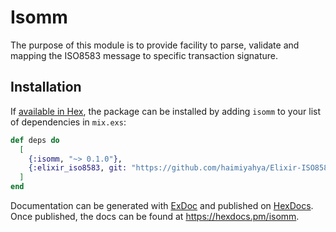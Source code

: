# Isomm

The purpose of this module is to provide facility to parse, validate and mapping the ISO8583 message to specific transaction signature.

## Installation

If [available in Hex](https://hex.pm/docs/publish), the package can be installed
by adding `isomm` to your list of dependencies in `mix.exs`:

```elixir
def deps do
  [
    {:isomm, "~> 0.1.0"},
    {:elixir_iso8583, git: "https://github.com/haimiyahya/Elixir-ISO8583.git"},
  ]
end
```

Documentation can be generated with [ExDoc](https://github.com/elixir-lang/ex_doc)
and published on [HexDocs](https://hexdocs.pm). Once published, the docs can
be found at <https://hexdocs.pm/isomm>.

